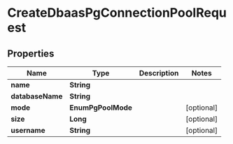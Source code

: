 

# CreateDbaasPgConnectionPoolRequest


## Properties

| Name | Type | Description | Notes |
|------------ | ------------- | ------------- | -------------|
|**name** | **String** |  |  |
|**databaseName** | **String** |  |  |
|**mode** | **EnumPgPoolMode** |  |  [optional] |
|**size** | **Long** |  |  [optional] |
|**username** | **String** |  |  [optional] |



